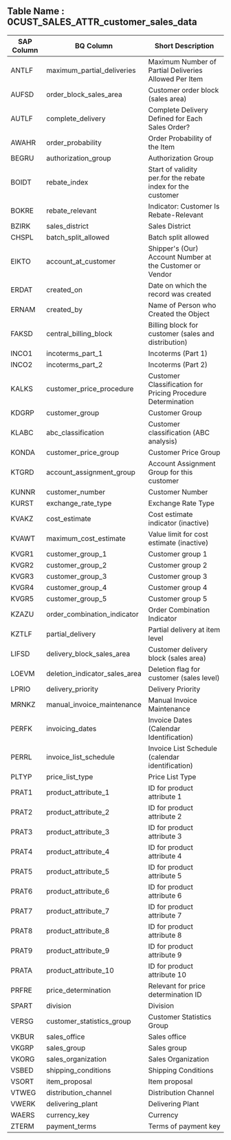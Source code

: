 

## Table Name : 0CUST_SALES_ATTR_customer_sales_data

| SAP Column | BQ Column | Short Description |
|---|---|---|
| ANTLF | maximum_partial_deliveries | Maximum Number of Partial Deliveries Allowed Per Item |
| AUFSD | order_block_sales_area | Customer order block (sales area) |
| AUTLF | complete_delivery | Complete Delivery Defined for Each Sales Order? |
| AWAHR | order_probability | Order Probability of the Item |
| BEGRU | authorization_group | Authorization Group |
| BOIDT | rebate_index | Start of validity per.for the rebate index for the customer |
| BOKRE | rebate_relevant | Indicator: Customer Is Rebate-Relevant |
| BZIRK | sales_district | Sales District |
| CHSPL | batch_split_allowed | Batch split allowed |
| EIKTO | account_at_customer | Shipper's (Our) Account Number at the Customer or Vendor |
| ERDAT | created_on | Date on which the record was created |
| ERNAM | created_by | Name of Person who Created the Object |
| FAKSD | central_billing_block | Billing block for customer (sales and distribution) |
| INCO1 | incoterms_part_1 | Incoterms (Part 1) |
| INCO2 | incoterms_part_2 | Incoterms (Part 2) |
| KALKS | customer_price_procedure | Customer Classification for Pricing Procedure Determination |
| KDGRP | customer_group | Customer Group |
| KLABC | abc_classification | Customer classification (ABC analysis) |
| KONDA | customer_price_group | Customer Price Group |
| KTGRD | account_assignment_group | Account Assignment Group for this customer |
| KUNNR | customer_number | Customer Number |
| KURST | exchange_rate_type | Exchange Rate Type |
| KVAKZ | cost_estimate | Cost estimate indicator (inactive) |
| KVAWT | maximum_cost_estimate | Value limit for cost estimate (inactive) |
| KVGR1 | customer_group_1 | Customer group 1 |
| KVGR2 | customer_group_2 | Customer group 2 |
| KVGR3 | customer_group_3 | Customer group 3 |
| KVGR4 | customer_group_4 | Customer group 4 |
| KVGR5 | customer_group_5 | Customer group 5 |
| KZAZU | order_combination_indicator | Order Combination Indicator |
| KZTLF | partial_delivery | Partial delivery at item level |
| LIFSD | delivery_block_sales_area | Customer delivery block (sales area) |
| LOEVM | deletion_indicator_sales_area | Deletion flag for customer (sales level) |
| LPRIO | delivery_priority | Delivery Priority |
| MRNKZ | manual_invoice_maintenance | Manual Invoice Maintenance |
| PERFK | invoicing_dates | Invoice Dates (Calendar Identification) |
| PERRL | invoice_list_schedule | Invoice List Schedule (calendar identification) |
| PLTYP | price_list_type | Price List Type |
| PRAT1 | product_attribute_1 | ID for product attribute 1 |
| PRAT2 | product_attribute_2 | ID for product attribute 2 |
| PRAT3 | product_attribute_3 | ID for product attribute 3 |
| PRAT4 | product_attribute_4 | ID for product attribute 4 |
| PRAT5 | product_attribute_5 | ID for product attribute 5 |
| PRAT6 | product_attribute_6 | ID for product attribute 6 |
| PRAT7 | product_attribute_7 | ID for product attribute 7 |
| PRAT8 | product_attribute_8 | ID for product attribute 8 |
| PRAT9 | product_attribute_9 | ID for product attribute 9 |
| PRATA | product_attribute_10 | ID for product attribute 10 |
| PRFRE | price_determination | Relevant for price determination ID |
| SPART | division | Division |
| VERSG | customer_statistics_group | Customer Statistics Group |
| VKBUR | sales_office | Sales office |
| VKGRP | sales_group | Sales group |
| VKORG | sales_organization | Sales Organization |
| VSBED | shipping_conditions | Shipping Conditions |
| VSORT | item_proposal | Item proposal |
| VTWEG | distribution_channel | Distribution Channel |
| VWERK | delivering_plant | Delivering Plant |
| WAERS | currency_key | Currency |
| ZTERM | payment_terms | Terms of payment key |